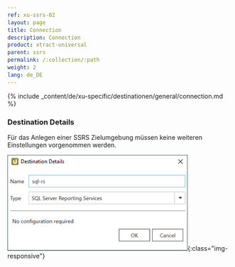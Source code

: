 ```yaml
---
ref: xu-ssrs-02
layout: page
title: Connection
description: Connection
product: xtract-universal
parent: ssrs
permalink: /:collection/:path
weight: 2
lang: de_DE
---
```


{% include _content/de/xu-specific/destinationen/general/connection.md %}	 

### Destination Details

Für das Anlegen einer SSRS Zielumgebung müssen keine weiteren Einstellungen vorgenommen werden.

![ssrs-create-destination](/img/content/ssrs-create-destination.png){:class="img-responsive"}